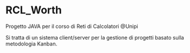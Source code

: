 # RCL_Worth
Progetto JAVA per il corso di Reti di Calcolatori @Unipi

Si tratta di un sistema client/server per la gestione di progetti basato sulla metodologia Kanban.


